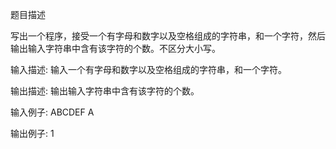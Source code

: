 题目描述

写出一个程序，接受一个有字母和数字以及空格组成的字符串，和一个字符，然后输出输入字符串中含有该字符的个数。不区分大小写。

输入描述:
输入一个有字母和数字以及空格组成的字符串，和一个字符。


输出描述:
输出输入字符串中含有该字符的个数。

输入例子:
ABCDEF
A

输出例子:
1
